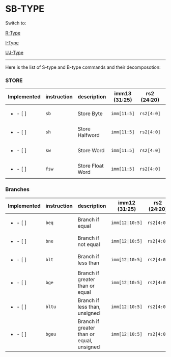 # SB-TYPE


Switch to:

[R-Type](/docs/r_type.md)

[I-Type](/docs/i_type.md)

[UJ-Type](/docs/uj_type.md)


---

Here is the list of S-type and B-type commands and their decomposotion:

### STORE

| Implemented                | instruction | description      | imm13 (31:25) | rs2 (24:20) | rs1 (19:15) | funct3 (14:12) | imm13 (11:7) | opcode (6:0) |
| -------------------------- | ----------- | ---------------- | ------------- | ----------- | ----------- | -------------- | ------------ | ------------ |
| <ul> <li>- [ ] </li> </ul> | `sb`        | Store Byte       | `imm[11:5]`   | `rs2[4:0]`  | `rs1[4:0]`  | `010`          | `imm[4:0]`   | `0100011`    |
| <ul> <li>- [ ] </li> </ul> | `sh`        | Store Halfword   | `imm[11:5]`   | `rs2[4:0]`  | `rs1[4:0]`  | `001`          | `imm[4:0]`   | `0100011`    |
| <ul> <li>- [ ] </li> </ul> | `sw`        | Store Word       | `imm[11:5]`   | `rs2[4:0]`  | `rs1[4:0]`  | `010`          | `imm[4:0]`   | `0100011`    |
| <ul> <li>- [ ] </li> </ul> | `fsw`       | Store Float Word | `imm[11:5]`   | `rs2[4:0]`  | `rs1[4:0]`  | `011`          | `imm[4:0]`   | `0100111`    |

### Branches

| Implemented                | instruction | description                               | imm12 (31:25)   | rs2 (24:20) | rs1 (19:15) | funct3 (14:12) | imm12 (11:7)   | opcode (6:0) |
| -------------------------- | ----------- | ----------------------------------------- | --------------- | ----------- | ----------- | -------------- | -------------- | ------------ |
| <ul> <li>- [ ] </li> </ul> | `beq`       | Branch if equal                           | `imm[12\|10:5]` | `rs2[4:0]`  | `rs1[4:0]`  | `000`          | `imm[4:1\|11]` | `1100011`    |
| <ul> <li>- [ ] </li> </ul> | `bne`       | Branch if not equal                       | `imm[12\|10:5]` | `rs2[4:0]`  | `rs1[4:0]`  | `001`          | `imm[4:1\|11]` | `1100011`    |
| <ul> <li>- [ ] </li> </ul> | `blt`       | Branch if less than                       | `imm[12\|10:5]` | `rs2[4:0]`  | `rs1[4:0]`  | `100`          | `imm[4:1\|11]` | `1100011`    |
| <ul> <li>- [ ] </li> </ul> | `bge`       | Branch if greater than or equal           | `imm[12\|10:5]` | `rs2[4:0]`  | `rs1[4:0]`  | `101`          | `imm[4:1\|11]` | `1100011`    |
| <ul> <li>- [ ] </li> </ul> | `bltu`      | Branch if less than, unsigned             | `imm[12\|10:5]` | `rs2[4:0]`  | `rs1[4:0]`  | `110`          | `imm[4:1\|11]` | `1100011`    |
| <ul> <li>- [ ] </li> </ul> | `bgeu`      | Branch if greater than or equal, unsigned | `imm[12\|10:5]` | `rs2[4:0]`  | `rs1[4:0]`  | `111`          | `imm[4:1\|11]` | `1100011`    |
